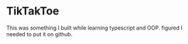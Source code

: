 # TikTakToe
This was something I built while learning typescript and OOP. figured I needed to put it on github.
